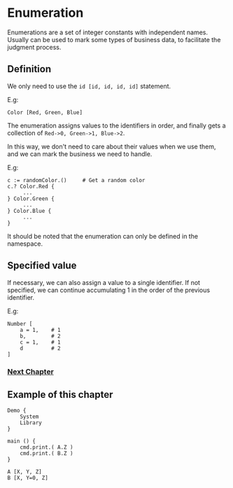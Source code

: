 # Enumeration
Enumerations are a set of integer constants with independent names. Usually can be used to mark some types of business data, to facilitate the judgment process.
## Definition
We only need to use the `id [id, id, id, id]` statement.

E.g:
```
Color [Red, Green, Blue]
```
The enumeration assigns values to the identifiers in order, and finally gets a collection of `Red->0, Green->1, Blue->2`.

In this way, we don't need to care about their values when we use them, and we can mark the business we need to handle.

E.g:
```
c := randomColor.()     # Get a random color
c.? Color.Red {
     ...
} Color.Green {
     ...
} Color.Blue {
     ...
}
```

It should be noted that the enumeration can only be defined in the namespace.
## Specified value
If necessary, we can also assign a value to a single identifier. If not specified, we can continue accumulating 1 in the order of the previous identifier.

E.g:
```
Number [
    a = 1,    # 1
    b,        # 2
    c = 1,    # 1
    d         # 2
]
```

### [Next Chapter](check.md)

## Example of this chapter
```
Demo {
    System
    Library
}

main () {
    cmd.print.( A.Z )
    cmd.print.( B.Z )
}

A [X, Y, Z]
B [X, Y=0, Z]
```